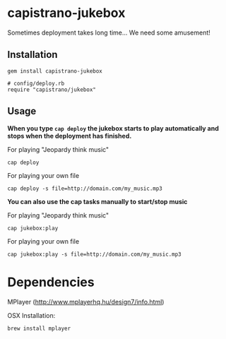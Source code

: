 capistrano-jukebox
==================

Sometimes deployment takes long time... We need some amusement!

Installation
------------

    gem install capistrano-jukebox
  
    # config/deploy.rb
    require "capistrano/jukebox"


Usage
-----

__When you type `cap deploy` the jukebox starts to play automatically and stops when the deployment has finished.__

For playing "Jeopardy think music"

    cap deploy

For playing your own file

    cap deploy -s file=http://domain.com/my_music.mp3


__You can also use the cap tasks manually to start/stop music__

For playing "Jeopardy think music"

    cap jukebox:play

For playing your own file

    cap jukebox:play -s file=http://domain.com/my_music.mp3

Dependencies
============

MPlayer (http://www.mplayerhq.hu/design7/info.html)

OSX Installation:

    brew install mplayer